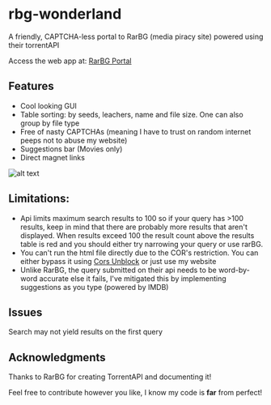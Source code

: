# rbg-wonderland
A friendly, CAPTCHA-less portal to RarBG (media piracy site) powered using their torrentAPI

Access the web app at: [RarBG Portal](https://gabba.ga/rbg.html)

## Features
- Cool looking GUI
- Table sorting: by seeds, leachers, name and file size. One can also group by file type
- Free of nasty CAPTCHAs (meaning I have to trust on random internet peeps not to abuse my website)
- Suggestions bar (Movies only)
- Direct magnet links

![alt text](https://user-images.githubusercontent.com/12468102/105800947-eda95300-5fd2-11eb-9c75-f16770bdaa65.png "Screenshot_0")

## Limitations:
- Api limits maximum search results to 100 so if your query has >100 results, keep in mind that there are probably more results that aren't displayed. When results exceed 100 the result count above the results table is red and you should either try narrowing your query or use rarBG. 
- You can't run the html file directly due to the COR's restriction. You can either bypass it using [Cors Unblock](https://chrome.google.com/webstore/detail/cors-unblock/lfhmikememgdcahcdlaciloancbhjino?hl=en) or just use my website
- Unlike RarBG, the query submitted on their api needs to be word-by-word accurate else it fails, I've mitigated this by implementing suggestions as you type (powered by IMDB) 

## Issues
Search may not yield results on the first query

## Acknowledgments
Thanks to RarBG for creating TorrentAPI and documenting it!
<br>

Feel free to contribute however you like, I know my code is **far** from perfect!
